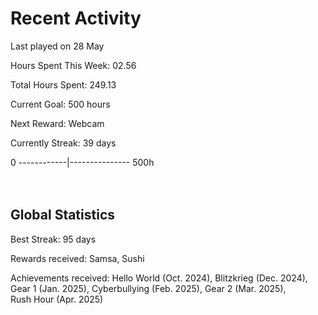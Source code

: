 # Recent Activity
Last played on 28 May  

Hours Spent This Week: 02.56  

Total Hours Spent: 249.13  

Current Goal: 500 hours  

Next Reward: Webcam

Currently Streak: 39 days 

0 ------------|--------------- 500h  
<br><br>

## Global Statistics
Best Streak: 95 days

Rewards received: Samsa, Sushi

Achievements received: Hello World (Oct. 2024), Blitzkrieg (Dec. 2024), Gear 1 (Jan. 2025), Cyberbullying (Feb. 2025), Gear 2 (Mar. 2025),  
Rush Hour (Apr. 2025)
